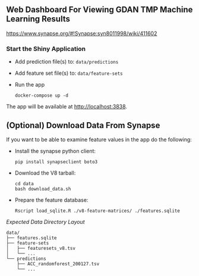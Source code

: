 ## Web Dashboard For Viewing GDAN TMP Machine Learning Results
https://www.synapse.org/#!Synapse:syn8011998/wiki/411602

### Start the Shiny Application

- Add prediction file(s) to: `data/predictions`
- Add feature set file(s) to: `data/feature-sets`
- Run the app

  ```
  docker-compose up -d
  ```

The app will be available at [http://localhost:3838](http://localhost:3838).

## (Optional) Download Data From Synapse

If you want to be able to examine feature values in the app do the following:

- Install the synapse python client: 
  ```
  pip install synapseclient boto3
  ```
- Download the V8 tarball: 

  ```
  cd data
  bash download_data.sh
  ```
- Prepare the feature database: 

  ```
  Rscript load_sqlite.R ./v8-feature-matrices/ ./features.sqlite
  ```

*Expected Data Directory Layout*

```
data/
├── features.sqlite
├── feature-sets
│   ├── featuresets_v8.tsv
│   └── ...
└── predictions
    ├── ACC_randomforest_200127.tsv
    └── ...
```
